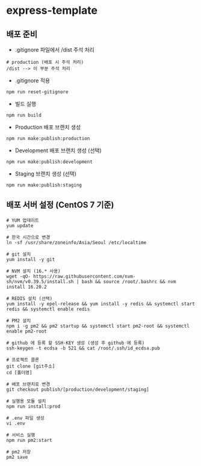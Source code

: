 # express-template

## 배포 준비
- .gitignore 파일에서 /dist 주석 처리
```
# production (배포 시 주석 처리)
/dist --> 이 부분 주석 처리
```

- .gitignore 적용
```shell
npm run reset-gitignore
```

- 빌드 실행
```shell
npm run build
```

- Production 배포 브랜치 생성
```shell
npm run make:publish:production
```

- Development 배포 브랜치 생성 (선택)
```shell
npm run make:publish:development
```

- Staging 브랜치 생성 (선택)
```shell
npm run make:publish:staging
```

## 배포 서버 설정 (CentOS 7 기준)
```shell
# YUM 업데이트
yum update

# 한국 시간으로 변경
ln -sf /usr/share/zoneinfo/Asia/Seoul /etc/localtime

# git 설치
yum install -y git

# NVM 설치 (16.* 사용)
wget -qO- https://raw.githubusercontent.com/nvm-sh/nvm/v0.39.5/install.sh | bash && source /root/.bashrc && nvm install 16.20.2 

# REDIS 설치 (선택)
yum install -y epel-release && yum install -y redis && systemctl start redis && systemctl enable redis 

# PM2 설치
npm i -g pm2 && pm2 startup && systemctl start pm2-root && systemctl enable pm2-root

# github 에 등록 할 SSH-KEY 생성 (생성 후 github 에 등록)
ssh-keygen -t ecdsa -b 521 && cat /root/.ssh/id_ecdsa.pub

# 프로젝트 클론
git clone [git주소]
cd [폴더명]

# 배포 브랜치로 변경
git checkout publish/[production/development/staging]

# 실행용 모듈 설치
npm run install:prod

# .env 파일 생성
vi .env

# 서비스 실행
npm run pm2:start

# pm2 저장
pm2 save
```
